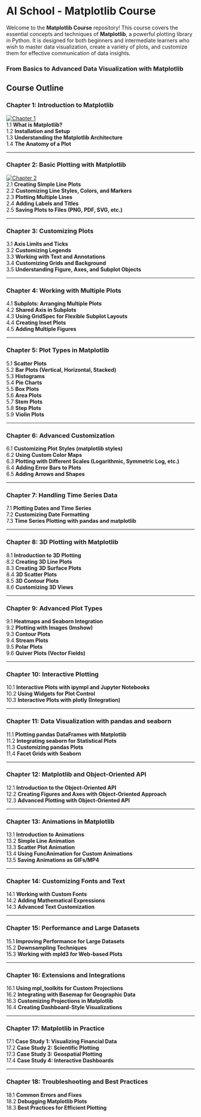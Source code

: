 # AI School - Matplotlib Course

Welcome to the **Matplotlib Course** repository! This course covers the essential concepts and techniques of **Matplotlib**, a powerful plotting library in Python. It is designed for both beginners and intermediate learners who wish to master data visualization, create a variety of plots, and customize them for effective communication of data insights.

### From Basics to Advanced Data Visualization with Matplotlib

## Course Outline

### Chapter 1: Introduction to Matplotlib <br>
[![Chapter 1](https://colab.research.google.com/assets/colab-badge.svg)](https://colab.research.google.com/github/qamarsatti/ai_school/blob/main/02_ai_fundamentals/01_basic/03_matplotlib/chapter_01.ipynb)<br>
1.1 **What is Matplotlib?**  
1.2 **Installation and Setup**  
1.3 **Understanding the Matplotlib Architecture**  
1.4 **The Anatomy of a Plot**  

---

### Chapter 2: Basic Plotting with Matplotlib<br>
[![Chapter 2](https://colab.research.google.com/assets/colab-badge.svg)](https://colab.research.google.com/github/qamarsatti/ai_school/blob/main/02_ai_fundamentals/01_basic/03_matplotlib/chapter_02.ipynb)<br>
2.1 **Creating Simple Line Plots**  
2.2 **Customizing Line Styles, Colors, and Markers**  
2.3 **Plotting Multiple Lines**  
2.4 **Adding Labels and Titles**  
2.5 **Saving Plots to Files (PNG, PDF, SVG, etc.)**  

---

### Chapter 3: Customizing Plots  
3.1 **Axis Limits and Ticks**  
3.2 **Customizing Legends**  
3.3 **Working with Text and Annotations**  
3.4 **Customizing Grids and Background**  
3.5 **Understanding Figure, Axes, and Subplot Objects**  

---

### Chapter 4: Working with Multiple Plots  
4.1 **Subplots: Arranging Multiple Plots**  
4.2 **Shared Axis in Subplots**  
4.3 **Using GridSpec for Flexible Subplot Layouts**  
4.4 **Creating Inset Plots**  
4.5 **Adding Multiple Figures**  

---

### Chapter 5: Plot Types in Matplotlib  
5.1 **Scatter Plots**  
5.2 **Bar Plots (Vertical, Horizontal, Stacked)**  
5.3 **Histograms**  
5.4 **Pie Charts**  
5.5 **Box Plots**  
5.6 **Area Plots**  
5.7 **Stem Plots**  
5.8 **Step Plots**  
5.9 **Violin Plots**  

---

### Chapter 6: Advanced Customization  
6.1 **Customizing Plot Styles (matplotlib styles)**  
6.2 **Using Custom Color Maps**  
6.3 **Plotting with Different Scales (Logarithmic, Symmetric Log, etc.)**  
6.4 **Adding Error Bars to Plots**  
6.5 **Adding Arrows and Shapes**  

---

### Chapter 7: Handling Time Series Data  
7.1 **Plotting Dates and Time Series**  
7.2 **Customizing Date Formatting**  
7.3 **Time Series Plotting with pandas and matplotlib**  

---

### Chapter 8: 3D Plotting with Matplotlib  
8.1 **Introduction to 3D Plotting**  
8.2 **Creating 3D Line Plots**  
8.3 **Creating 3D Surface Plots**  
8.4 **3D Scatter Plots**  
8.5 **3D Contour Plots**  
8.6 **Customizing 3D Views**  

---

### Chapter 9: Advanced Plot Types  
9.1 **Heatmaps and Seaborn Integration**  
9.2 **Plotting with Images (Imshow)**  
9.3 **Contour Plots**  
9.4 **Stream Plots**  
9.5 **Polar Plots**  
9.6 **Quiver Plots (Vector Fields)**  

---

### Chapter 10: Interactive Plotting  
10.1 **Interactive Plots with ipympl and Jupyter Notebooks**  
10.2 **Using Widgets for Plot Control**  
10.3 **Interactive Plots with plotly (Integration)**  

---

### Chapter 11: Data Visualization with pandas and seaborn  
11.1 **Plotting pandas DataFrames with Matplotlib**  
11.2 **Integrating seaborn for Statistical Plots**  
11.3 **Customizing pandas Plots**  
11.4 **Facet Grids with Seaborn**  

---

### Chapter 12: Matplotlib and Object-Oriented API  
12.1 **Introduction to the Object-Oriented API**  
12.2 **Creating Figures and Axes with Object-Oriented Approach**  
12.3 **Advanced Plotting with Object-Oriented API**  

---

### Chapter 13: Animations in Matplotlib  
13.1 **Introduction to Animations**  
13.2 **Simple Line Animation**  
13.3 **Scatter Plot Animation**  
13.4 **Using FuncAnimation for Custom Animations**  
13.5 **Saving Animations as GIFs/MP4**  

---

### Chapter 14: Customizing Fonts and Text  
14.1 **Working with Custom Fonts**  
14.2 **Adding Mathematical Expressions**  
14.3 **Advanced Text Customization**  

---

### Chapter 15: Performance and Large Datasets  
15.1 **Improving Performance for Large Datasets**  
15.2 **Downsampling Techniques**  
15.3 **Working with mpld3 for Web-based Plots**  

---

### Chapter 16: Extensions and Integrations  
16.1 **Using mpl_toolkits for Custom Projections**  
16.2 **Integrating with Basemap for Geographic Data**  
16.3 **Customizing Projections in Matplotlib**  
16.4 **Creating Dashboard-Style Visualizations**  

---

### Chapter 17: Matplotlib in Practice  
17.1 **Case Study 1: Visualizing Financial Data**  
17.2 **Case Study 2: Scientific Plotting**  
17.3 **Case Study 3: Geospatial Plotting**  
17.4 **Case Study 4: Interactive Dashboards**  

---

### Chapter 18: Troubleshooting and Best Practices  
18.1 **Common Errors and Fixes**  
18.2 **Debugging Matplotlib Plots**  
18.3 **Best Practices for Efficient Plotting**  